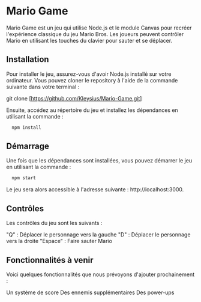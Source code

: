 # Mario Game
Mario Game est un jeu qui utilise Node.js et le module Canvas pour recréer l'expérience classique du jeu Mario Bros. Les joueurs peuvent contrôler Mario en utilisant les touches du clavier pour sauter et se déplacer.

## Installation
Pour installer le jeu, assurez-vous d'avoir Node.js installé sur votre ordinateur. Vous pouvez cloner le repository à l'aide de la commande suivante dans votre terminal :

git clone [https://github.com/Kleysius/Mario-Game.git]

Ensuite, accédez au répertoire du jeu et installez les dépendances en utilisant la commande :

```bash
  npm install
```

## Démarrage
Une fois que les dépendances sont installées, vous pouvez démarrer le jeu en utilisant la commande :

```bash
  npm start
```

Le jeu sera alors accessible à l'adresse suivante : http://localhost:3000.

## Contrôles
Les contrôles du jeu sont les suivants :

"Q" : Déplacer le personnage vers la gauche
"D" : Déplacer le personnage vers la droite
"Espace" : Faire sauter Mario

## Fonctionnalités à venir
Voici quelques fonctionnalités que nous prévoyons d'ajouter prochainement :

Un système de score
Des ennemis supplémentaires
Des power-ups
